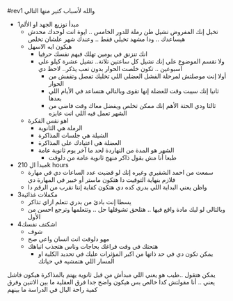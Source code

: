 #rev1
 والله لأسباب كتير منها التالي
- 1مبدأ توزيع الجهد او الألم
	- تخيل إنك المفروض تشيل طن رملة للدور الخامس .. ايوة انت لوحدك محدش هيساعدك .. ودا مشهد تخيلي فقط .. وعندك شهر علشان تخلص
	- هيكون ايه الاسهل
		- انك تنزنق في يومين تهلك فيهم نفسك حرفيا
		- ولا تقسم الموضوع على إنك تشيل كل ساعتين تلاتة.. تشيل عشرة كيلو على اسبوعين .. تكون خلصت الحوار بدون تعب يذكر.. لاحظ دي
			- أولا إنت موصلتش لمرحلة الفشل العضلي اللي تخليك تفصل وتقفش من الحوار
			- ثانيا إنك سيبت وقت للعضلة إنها تقوى وبالتالي هتساعد في الأيام اللي بعدها
			- ثالثا ودي الحتة الأهم إنك ممكن تخلص  ويفضل معاك وقت فاضي من الشهر تعمل فيه اللي انت عايزه
	- اهو نفس الفكرة 
		- الرملة هي الثانوية
		- الشيلة هي جلسات المذاكرة
		- العضلة هي اعتيادك على المذاكرة
		- الشهر هو المدة من النهاردة لحد ما آخر يوم ثانوية عامة
			- طبعا أنا مش بقول ذاكر منهج ثانوية عامة من دلوقت 
- 2مبدأ ال 
  10k hours
	- سمعت من احمد الشقيري وغيره إنك لو قضيت عدد الساعات دي في مهارة فلازم بنهاية التوقيت دا هتكون ماستر أو خبير في المهارة دي
	- واظن يعني البداية اللي بدري كده دي هتكون كفاية إننا نقرب من الرقم دا
- 3مكملات غذائية
	- يسطا إنت بادئ من بدري تتعلم ازاي تذاكر
	- وبالتالي لو ليك مادة واقع فيها .. هتلحق تشوفلها حل .. وتتعلمها وترجع احسن من الأول
- 4اشكتف نفسك
	- شوف
	- مهو دلوقت انت انسان واعي صح
	- هتحتك في وقت فراغك بحاجات وناس هتجذب انباهك
		- يمكن تكون دي في حد ذاتها من اكبر المؤثرات عليك في تحديد الكلية او المسار اللي هتمشيه في حياتك

يمكن هتقول ..طيب هو يعني اللي مبدأش من قبل ثانوية يهتم بالمذاكرة هيكون فاشل يعني
..
أنا مقولتش كدا خالص
بس هيكون واضح جدا فرق العقلية ما بين الاتنين
وفرق كمية راحة البال في الدراسة ما بينهم